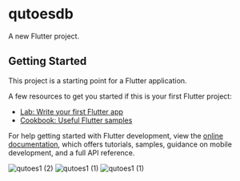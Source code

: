 # qutoesdb

A new Flutter project.

## Getting Started

This project is a starting point for a Flutter application.

A few resources to get you started if this is your first Flutter project:

- [Lab: Write your first Flutter app](https://docs.flutter.dev/get-started/codelab)
- [Cookbook: Useful Flutter samples](https://docs.flutter.dev/cookbook)

For help getting started with Flutter development, view the
[online documentation](https://docs.flutter.dev/), which offers tutorials,
samples, guidance on mobile development, and a full API reference.

![qutoes1 (2)](https://user-images.githubusercontent.com/109264114/230932497-31831e41-5724-47be-b0a9-348a13425b60.png)
![qutoes1 (1)](https://user-images.githubusercontent.com/109264114/230932506-5b0c2486-60d3-4c3b-9c53-02b74a10c7ef.png)
![qutoes1 (1)](https://user-images.githubusercontent.com/109264114/230932513-1a8917b8-581b-462e-a8de-ccce9e95044e.gif)

